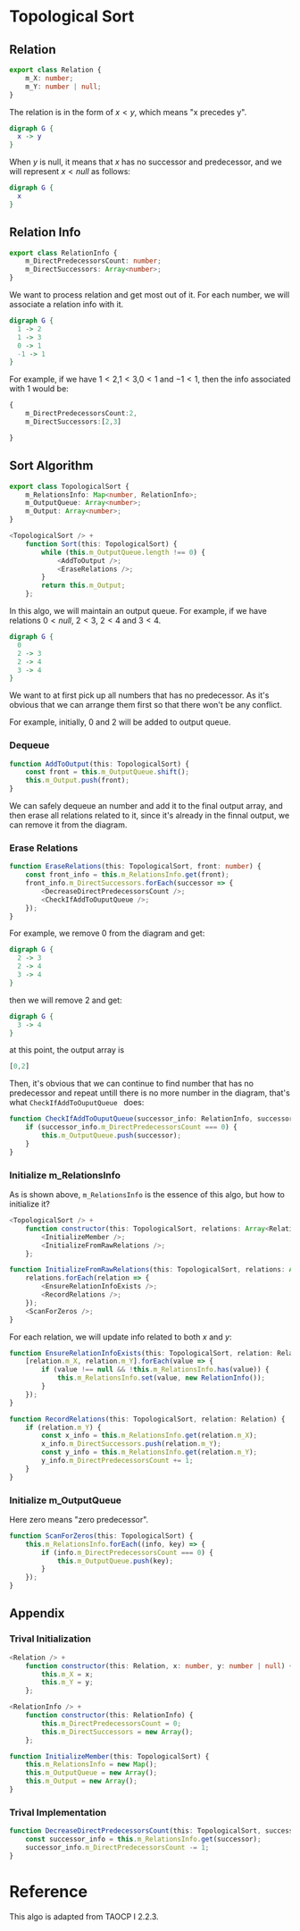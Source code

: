 # Topological Sort

## Relation

```typescript
export class Relation {
    m_X: number;
    m_Y: number | null;
}
```

The relation is in the form of $x<y$, which means "x precedes y". 

```dot
digraph G {
  x -> y
}
```

When $y$ is null, it means that $x$ has no successor and predecessor, and we will represent $x<null$ as follows:

```dot
digraph G {
  x
}
```

## Relation Info

```typescript
export class RelationInfo {
    m_DirectPredecessorsCount: number;
    m_DirectSuccessors: Array<number>;
}
```

We want to process relation and get most out of it. For each number, we will associate a relation info with it.

```dot
digraph G {
  1 -> 2
  1 -> 3
  0 -> 1
  -1 -> 1
}
```

For example, if we have $1<2$,$1<3$,$0<1$ and $-1<1$, then the info associated with $1$ would be:

```typescript
{
    m_DirectPredecessorsCount:2,
    m_DirectSuccessors:[2,3]

}
```

## Sort Algorithm

```typescript
export class TopologicalSort {
    m_RelationsInfo: Map<number, RelationInfo>;
    m_OutputQueue: Array<number>;
    m_Output: Array<number>;
}
```

```typescript
<TopologicalSort /> +
    function Sort(this: TopologicalSort) {
        while (this.m_OutputQueue.length !== 0) {
            <AddToOutput />;
            <EraseRelations />;
        }
        return this.m_Output;
    };
```

In this algo, we will maintain an output queue. For example, if we have relations $0<null$, $2<3$, $2<4$ and $3<4$.

```dot
digraph G {
  0
  2 -> 3
  2 -> 4
  3 -> 4
}
```

We want to at first pick up all numbers that has no predecessor. As it's obvious that we can arrange them first so that there won't be any conflict.

For example, initially, $0$ and $2$ will be added to output queue.

### Dequeue

```typescript
function AddToOutput(this: TopologicalSort) {
    const front = this.m_OutputQueue.shift();
    this.m_Output.push(front);
}
```

We can safely dequeue an number and add it to the final output array, and then erase all relations related to it, since it's already in the finnal output, we can remove it from the diagram.

### Erase Relations

```typescript
function EraseRelations(this: TopologicalSort, front: number) {
    const front_info = this.m_RelationsInfo.get(front);
    front_info.m_DirectSuccessors.forEach(successor => {
        <DecreaseDirectPredecessorsCount />;
        <CheckIfAddToOuputQueue />;
    });
}
```

For example, we remove $0$ from the diagram and get:

```dot
digraph G {
  2 -> 3
  2 -> 4
  3 -> 4
}
```

then we will remove 2 and get:

```dot
digraph G {
  3 -> 4
}
```

at this point, the output array is
```typescript
[0,2]
```

Then, it's obvious that we can continue to find number that has no predecessor and repeat untill there is no more number in the diagram, that's what ```CheckIfAddToOuputQueue ``` does:

```typescript
function CheckIfAddToOuputQueue(successor_info: RelationInfo, successor: number) {
    if (successor_info.m_DirectPredecessorsCount === 0) {
        this.m_OutputQueue.push(successor);
    }
}
```

### Initialize m_RelationsInfo

As is shown above, ```m_RelationsInfo``` is the essence of this algo, but how to initialize it?

```typescript
<TopologicalSort /> +
    function constructor(this: TopologicalSort, relations: Array<Relation>) {
        <InitializeMember />;
        <InitializeFromRawRelations />;
    };
```

```typescript
function InitializeFromRawRelations(this: TopologicalSort, relations: Array<Relation>) {
    relations.forEach(relation => {
        <EnsureRelationInfoExists />;
        <RecordRelations />;
    });
    <ScanForZeros />;
}
```

For each relation, we will update info related to both $x$ and $y$:

```typescript
function EnsureRelationInfoExists(this: TopologicalSort, relation: Relation) {
    [relation.m_X, relation.m_Y].forEach(value => {
        if (value !== null && !this.m_RelationsInfo.has(value)) {
            this.m_RelationsInfo.set(value, new RelationInfo());
        }
    });
}
```

```typescript
function RecordRelations(this: TopologicalSort, relation: Relation) {
    if (relation.m_Y) {
        const x_info = this.m_RelationsInfo.get(relation.m_X);
        x_info.m_DirectSuccessors.push(relation.m_Y);
        const y_info = this.m_RelationsInfo.get(relation.m_Y);
        y_info.m_DirectPredecessorsCount += 1;
    }
}
```

### Initialize m_OutputQueue

Here zero means "zero predecessor".

```typescript
function ScanForZeros(this: TopologicalSort) {
    this.m_RelationsInfo.forEach((info, key) => {
        if (info.m_DirectPredecessorsCount === 0) {
            this.m_OutputQueue.push(key);
        }
    });
}
```

## Appendix

### Trival Initialization

```typescript
<Relation /> +
    function constructor(this: Relation, x: number, y: number | null) {
        this.m_X = x;
        this.m_Y = y;
    };
```

```typescript
<RelationInfo /> +
    function constructor(this: RelationInfo) {
        this.m_DirectPredecessorsCount = 0;
        this.m_DirectSuccessors = new Array();
    };
```

```typescript
function InitializeMember(this: TopologicalSort) {
    this.m_RelationsInfo = new Map();
    this.m_OutputQueue = new Array();
    this.m_Output = new Array();
}
```

### Trival Implementation

```typescript
function DecreaseDirectPredecessorsCount(this: TopologicalSort, successor: number) {
    const successor_info = this.m_RelationsInfo.get(successor);
    successor_info.m_DirectPredecessorsCount -= 1;
}
```

# Reference

This algo is adapted from TAOCP I 2.2.3.
